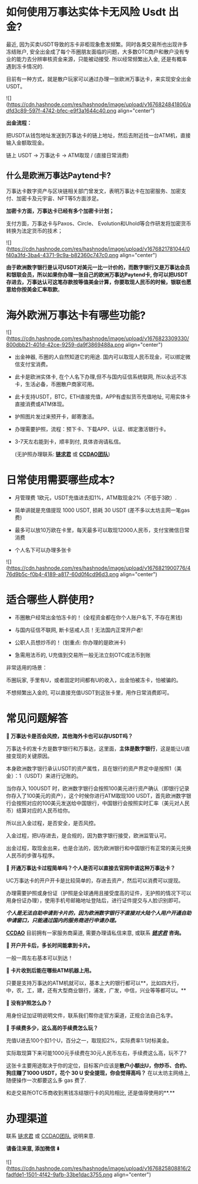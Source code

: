 # 如何使用万事达实体卡无风险 Usdt 出金?

最近, 因为买卖USDT导致的冻卡非柜现象愈发频繁。同时各类交易所也出现许多冻结账户, 安全出金成了每个币圈朋友面临的问题，大多数OTC商户和散户没有专业的能力去分辨审核资金来源，只能被动接受. 所以经常频繁出入金, 还是有概率遇到冻卡情况的.

目前有一种方式，就是散户玩家可以通过办理一张欧洲万事达卡，来实现安全出金USDT。

![](https://cdn.hashnode.com/res/hashnode/image/upload/v1676824841806/adfd3c89-597f-4742-bfec-e9f3a1644c40.png align="center")

**出金流程：**

把USDT从钱包地址发送到万事达卡的链上地址，然后去附近找一台ATM机，直接输入金额取现金。

链上 USDT → 万事达卡 → ATM取现 / (直接日常消费)

## 什么是欧洲万事达Paytend卡?

万事达卡数字资产与区块链相关部门曾发文，表明万事达卡在加密服务、加密支付、加密卡及元宇宙、NFT等5方面涉足。

**加密卡方面，万事达卡已经有多个加密卡计划；**

支付方面，万事达卡与Paxos、Circle、 Evolution和Uhold等合作研发将加密货币转换为法定货币的技术；

![](https://cdn.hashnode.com/res/hashnode/image/upload/v1676821781044/0f40a3fd-3ba4-4371-9c9a-b82360c747c0.png align="center")

**由于欧洲数字银行是认可USDT对美元一比一计价的，而数字银行又是万事达会员和银联会员，所以如果你办理一张自己的欧洲万事达Paytend卡, 你可以把USDT存进去，万事达认可这笔存款按等值美金计算，你要取现人民币的时候，银联也愿意给你按美金汇率取款**。

# 海外欧洲万事达卡有哪些功能?

![](https://cdn.hashnode.com/res/hashnode/image/upload/v1676823309330/800dbb21-401d-42ce-9259-da9f3869488a.png align="center")

* 出金神器, 币圈的人自然知道它的用途. 国内可以取现人民币现金，可以绑定微信支付宝消费。
    
* 此卡是欧洲实体卡, 在个人名下办理,但不与国内征信系统联网, 所以永远不冻卡，生活必备，币圈散户商家可用。
    
* 此卡支持USDT，BTC，ETH直接充值，APP有虚拟货币充值地址, 可用实体卡直接消费或ATM体现。
    
* 护照图片发过来预开卡，邮寄激活。
    
* 办理需要护照，流程：预下卡、下载APP、认证、绑定激活银行卡。
    
* 3-7天左右能到卡，顺丰到付, 具体咨询请私信。
    
    (无护照办理联系: [**链求君**](https://t.me/AturX) 或 [**CCDAO团队**](https://t.me/madaodev))
    

# 日常使用需要哪些成本?

* 月管理费 1欧元，USDT充值进去扣1%，ATM取现金2%（不低于3欧）.
    
* 简单讲就是充值提现 1000 USDT, 损耗 30 USDT (差不多以太坊主网一笔gas费)
    
* 最多可以放10万欧在卡里，每天最多可以取现12000人民币，支付宝微信日常消费
    
* 个人名下可以办理多张卡
    

![](https://cdn.hashnode.com/res/hashnode/image/upload/v1676821900776/476d9b5c-f0b4-4189-a817-60d0f4cd96d3.png align="center")

# 适合哪些人群使用?

* 币圈散户经常出金怕冻卡的！ (全程资金都在你个人账户名下, 不存在黑钱)
    
* 与国内征信不联网, 断卡惩戒人员！无法国内正常开户者!
    
* 公职人员想炒币的！ (划重点: 你办理的是欧洲卡)
    
* 急需用法币的, U充值到交易所一般无法立刻OTC成法币到账
    

非常适用的场景：

币圈玩家, 手里有U，或者固定时间都有U的收入，出金怕被冻卡，怕被骗的。

不想频繁出入金的, 可以直接充值USDT到这张卡里，用作日常消费即可。

# 常见问题解答

**👋 万事达卡是否会风控，其他海外卡也可以存USDT吗？**

万事达卡的发卡方是数字银行和万事达，这里面，**主体是数字银行**，这是能让U直接变现的关键原因。

本身欧洲数字银行承认USDT的资产属性，且在银行的资产界定中是按照1（美金）：1（USDT）来进行记账的。

当你存入 100USDT 时，欧洲数字银行会按照100美元进行资产确认（即银行记录你存入了100美元的资产），这个时候你进行ATM取现100 USDT，首先欧洲数字银行会按照对应的100美元发送给中国银行，中国银行会按照实时汇率（美元对人民币）结算对应的人民币给你。

所以出入金过程，是否安全，是否风控。

入金过程，把U存进去，是合规的，因为数字银行接受，欧洲监管认可。

出金过程，取现金出来，也是合法的，因为欧洲银行和中国银行有正常的美元兑换人民币的步骤与程序。

**👋 开通万事达卡过程简单吗？个人是否可以直接去官网申请这种万事达卡？**

UC万事达卡的开户开卡是比较简单的，存进去资产，然后可以消费可以提现。

办理需要护照或身份证（护照是全球通用且接受度高的证件，无护照的情况下可以用身份证办理），使用手机号邮箱地址登陆后，进行证件提交与人脸识别即可。

***个人是无法自助申请到卡片的，因为欧洲数字银行不直接对大陆个人用户开通自助申请窗口，只能通过国内的服务商进行申请办理。***

[**CCDAO**](https://t.me/madaodev) 目前拥有一家服务商渠道, 需要办理请私信来意, 或联系 [***链求君***](https://t.me/AturX) **咨询。**

**👋 开户开卡后，多长时间能拿到卡片。**

一般一周左右基本可以到达！

**👋 卡片收到后能在哪些ATM机器上用。**

只要是支持万事达的ATM机就可以，基本上大的银行都可以\*\*，比如四大行，中，农，工，建，还有大型商业银行，浦发，广发，中信，兴业等等都可以。\*\*

**👋 没有护照怎么办？**

用身份证加证明说明文件，联系我们帮你走官方渠道，正规合法自己名字。

**👋 手续费多少，这么高的手续费怎么玩？**

充值U进去100个扣1个U，百分之一，取现扣2%，实际费率1:1对标美金。

实际取现算下来可能1000元手续费在30元人民币左右，手续费这么高，玩不了?

这张卡主要用途取决于你的定位，目标客户应该是**散户小额出U，你炒币、合约、狗庄赚了1000 USDT，花个 30 U 安全提现，你会觉得高吗？** 在以太坊主网络上, 随便操作一次都要这么多 gas 费了.

和走交易所OTC币商收到黑钱冻结银行卡的风险相比, 还是值得使用的\*\*.\*\*

# 办理渠道

联系 [链求君](https://t.me/AturX) 或 [CCDAO团队](https://t.me/madaodev), 说明来意.

**请备注来意, 添加微信 ⬇️**

![](https://cdn.hashnode.com/res/hashnode/image/upload/v1676825808816/2fadfde1-1501-4f42-9afb-33be1dac3755.png align="center")